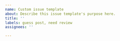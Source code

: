 ```yaml
---
name: Custom issue template
about: Describe this issue template's purpose here.
title: ''
labels: guess post, need review
assignees: ''

---
```



